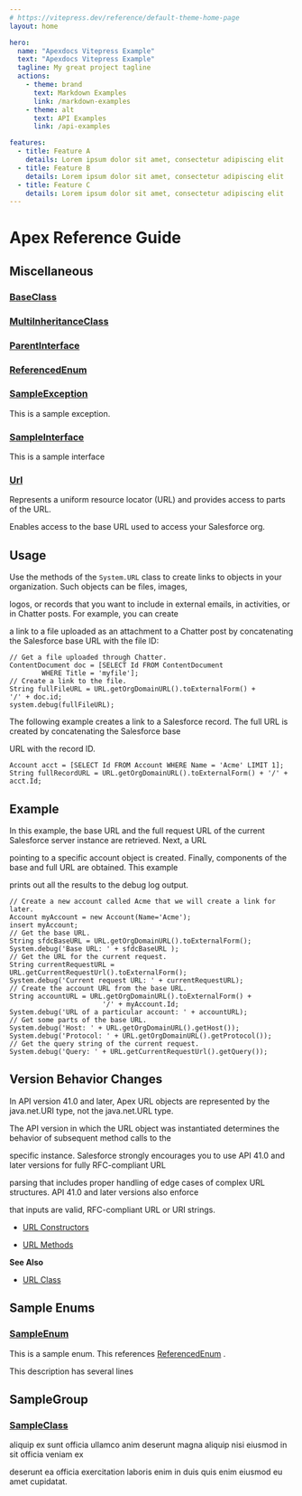 ```yaml
---
# https://vitepress.dev/reference/default-theme-home-page
layout: home

hero:
  name: "Apexdocs Vitepress Example"
  text: "Apexdocs Vitepress Example"
  tagline: My great project tagline
  actions:
    - theme: brand
      text: Markdown Examples
      link: /markdown-examples
    - theme: alt
      text: API Examples
      link: /api-examples

features:
  - title: Feature A
    details: Lorem ipsum dolor sit amet, consectetur adipiscing elit
  - title: Feature B
    details: Lorem ipsum dolor sit amet, consectetur adipiscing elit
  - title: Feature C
    details: Lorem ipsum dolor sit amet, consectetur adipiscing elit
---
```


# Apex Reference Guide

## Miscellaneous

### [BaseClass](./Miscellaneous/BaseClass.md)

### [MultiInheritanceClass](./Miscellaneous/MultiInheritanceClass.md)

### [ParentInterface](./Miscellaneous/ParentInterface.md)

### [ReferencedEnum](./Miscellaneous/ReferencedEnum.md)

### [SampleException](./Miscellaneous/SampleException.md)

This is a sample exception.

### [SampleInterface](./Miscellaneous/SampleInterface.md)

This is a sample interface

### [Url](./Miscellaneous/Url.md)

Represents a uniform resource locator (URL) and provides access to parts of the URL. 

Enables access to the base URL used to access your Salesforce org. 

## Usage 

Use the methods of the `System.URL` class to create links to objects in your organization. Such objects can be files, images, 

logos, or records that you want to include in external emails, in activities, or in Chatter posts. For example, you can create 

a link to a file uploaded as an attachment to a Chatter post by concatenating the Salesforce base URL with the file ID: 

```apex
// Get a file uploaded through Chatter.
ContentDocument doc = [SELECT Id FROM ContentDocument
        WHERE Title = 'myfile'];
// Create a link to the file.
String fullFileURL = URL.getOrgDomainURL().toExternalForm() +
'/' + doc.id;
system.debug(fullFileURL);
```

The following example creates a link to a Salesforce record. The full URL is created by concatenating the Salesforce base 

URL with the record ID. 

```apex
Account acct = [SELECT Id FROM Account WHERE Name = 'Acme' LIMIT 1];
String fullRecordURL = URL.getOrgDomainURL().toExternalForm() + '/' + acct.Id;
```

## Example 

In this example, the base URL and the full request URL of the current Salesforce server instance are retrieved. Next, a URL 

pointing to a specific account object is created. Finally, components of the base and full URL are obtained. This example 

prints out all the results to the debug log output. 

```apex
// Create a new account called Acme that we will create a link for later.
Account myAccount = new Account(Name='Acme');
insert myAccount;
// Get the base URL.
String sfdcBaseURL = URL.getOrgDomainURL().toExternalForm();
System.debug('Base URL: ' + sfdcBaseURL );
// Get the URL for the current request.
String currentRequestURL = URL.getCurrentRequestUrl().toExternalForm();
System.debug('Current request URL: ' + currentRequestURL);
// Create the account URL from the base URL.
String accountURL = URL.getOrgDomainURL().toExternalForm() +
                       '/' + myAccount.Id;
System.debug('URL of a particular account: ' + accountURL);
// Get some parts of the base URL.
System.debug('Host: ' + URL.getOrgDomainURL().getHost());
System.debug('Protocol: ' + URL.getOrgDomainURL().getProtocol());
// Get the query string of the current request.
System.debug('Query: ' + URL.getCurrentRequestUrl().getQuery());
```

## Version Behavior Changes 

In API version 41.0 and later, Apex URL objects are represented by the java.net.URI type, not the java.net.URL type. 

The API version in which the URL object was instantiated determines the behavior of subsequent method calls to the 

specific instance. Salesforce strongly encourages you to use API 41.0 and later versions for fully RFC-compliant URL 

parsing that includes proper handling of edge cases of complex URL structures. API 41.0 and later versions also enforce 

that inputs are valid, RFC-compliant URL or URI strings. 

* [URL Constructors](https://developer.salesforce.com/docs/atlas.en-us.apexref.meta/apexref/apex_methods_system_url.htm#apex_System_URL_constructors) 

* [URL Methods](https://developer.salesforce.com/docs/atlas.en-us.apexref.meta/apexref/apex_methods_system_url.htm#apex_System_URL_methods) 

**See Also** 

* [URL Class](https://developer.salesforce.com/docs/atlas.en-us.apexcode.meta/apexcode/apex_classes_url.htm)

## Sample Enums

### [SampleEnum](./Sample-Enums/SampleEnum.md)

This is a sample enum. This references [ReferencedEnum](./Miscellaneous/ReferencedEnum.md) . 

This description has several lines

## SampleGroup

### [SampleClass](./SampleGroup/SampleClass.md)

aliquip ex sunt officia ullamco anim deserunt magna aliquip nisi eiusmod in sit officia veniam ex 

deserunt ea officia exercitation laboris enim in duis quis enim eiusmod eu amet cupidatat.
